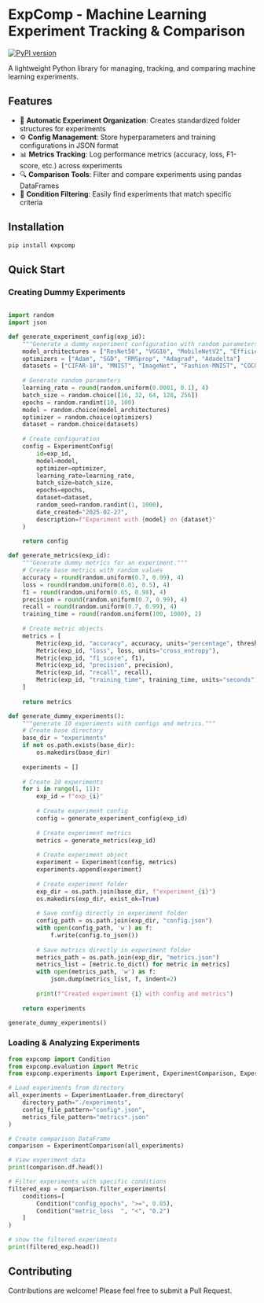# ExpComp - Machine Learning Experiment Tracking & Comparison

[![PyPI version](https://img.shields.io/pypi/v/expcomp.svg)](https://pypi.org/project/expcomp/)

A lightweight Python library for managing, tracking, and comparing machine learning experiments.

## Features

- 📁 **Automatic Experiment Organization**: Creates standardized folder structures for experiments
- ⚙️ **Config Management**: Store hyperparameters and training configurations in JSON format
- 📊 **Metrics Tracking**: Log performance metrics (accuracy, loss, F1-score, etc.) across experiments
- 🔍 **Comparison Tools**: Filter and compare experiments using pandas DataFrames
- 🎯 **Condition Filtering**: Easily find experiments that match specific criteria

## Installation
```bash
pip install expcomp
```

## Quick Start

### Creating Dummy Experiments

```python

import random
import json

def generate_experiment_config(exp_id):
    """Generate a dummy experiment configuration with random parameters."""
    model_architectures = ["ResNet50", "VGG16", "MobileNetV2", "EfficientNetB0", "DenseNet121"]
    optimizers = ["Adam", "SGD", "RMSprop", "Adagrad", "Adadelta"]
    datasets = ["CIFAR-10", "MNIST", "ImageNet", "Fashion-MNIST", "COCO"]
    
    # Generate random parameters
    learning_rate = round(random.uniform(0.0001, 0.1), 4)
    batch_size = random.choice([16, 32, 64, 128, 256])
    epochs = random.randint(10, 100)
    model = random.choice(model_architectures)
    optimizer = random.choice(optimizers)
    dataset = random.choice(datasets)
    
    # Create configuration
    config = ExperimentConfig(
        id=exp_id,
        model=model,
        optimizer=optimizer,
        learning_rate=learning_rate,
        batch_size=batch_size,
        epochs=epochs,
        dataset=dataset,
        random_seed=random.randint(1, 1000),
        date_created="2025-02-27",
        description=f"Experiment with {model} on {dataset}"
    )
    
    return config

def generate_metrics(exp_id):
    """Generate dummy metrics for an experiment."""
    # Create base metrics with random values
    accuracy = round(random.uniform(0.7, 0.99), 4)
    loss = round(random.uniform(0.01, 0.5), 4)
    f1 = round(random.uniform(0.65, 0.98), 4)
    precision = round(random.uniform(0.7, 0.99), 4)
    recall = round(random.uniform(0.7, 0.99), 4)
    training_time = round(random.uniform(100, 1000), 2)
    
    # Create metric objects
    metrics = [
        Metric(exp_id, "accuracy", accuracy, units="percentage", threshold=0.8),
        Metric(exp_id, "loss", loss, units="cross_entropy"),
        Metric(exp_id, "f1_score", f1),
        Metric(exp_id, "precision", precision),
        Metric(exp_id, "recall", recall),
        Metric(exp_id, "training_time", training_time, units="seconds")
    ]
    
    return metrics

def generate_dummy_experiments():
    """generate 10 experiments with configs and metrics."""
    # Create base directory
    base_dir = "experiments"
    if not os.path.exists(base_dir):
        os.makedirs(base_dir)
    
    experiments = []
    
    # Create 10 experiments
    for i in range(1, 11):
        exp_id = f"exp_{i}"
        
        # Create experiment config
        config = generate_experiment_config(exp_id)
        
        # Create experiment metrics
        metrics = generate_metrics(exp_id)
        
        # Create experiment object
        experiment = Experiment(config, metrics)
        experiments.append(experiment)
        
        # Create experiment folder
        exp_dir = os.path.join(base_dir, f"experiment_{i}")
        os.makedirs(exp_dir, exist_ok=True)
        
        # Save config directly in experiment folder
        config_path = os.path.join(exp_dir, "config.json")
        with open(config_path, 'w') as f:
            f.write(config.to_json())
        
        # Save metrics directly in experiment folder
        metrics_path = os.path.join(exp_dir, "metrics.json")
        metrics_list = [metric.to_dict() for metric in metrics]
        with open(metrics_path, 'w') as f:
            json.dump(metrics_list, f, indent=2)
        
        print(f"Created experiment {i} with config and metrics")
    
    return experiments

generate_dummy_experiments()

```

### Loading & Analyzing Experiments
```python
from expcomp import Condition
from expcomp.evaluation import Metric
from expcomp.experiments import Experiment, ExperimentComparison, ExperimentConfig, ExperimentLoader

# Load experiments from directory
all_experiments = ExperimentLoader.from_directory(
    directory_path="./experiments",
    config_file_pattern="config*.json",
    metrics_file_pattern="metrics*.json"
)

# Create comparison DataFrame
comparison = ExperimentComparison(all_experiments)

# View experiment data
print(comparison.df.head())

# Filter experiments with specific conditions
filtered_exp = comparison.filter_experiments(
    conditions=[
        Condition("config_epochs", ">=", 0.85),
        Condition("metric_loss	", "<", "0.2")
    ]
)

# show the filtered experiments
print(filtered_exp.head())
```

## Contributing

Contributions are welcome! Please feel free to submit a Pull Request.
